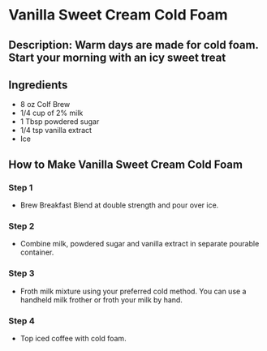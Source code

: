 # Vanilla Sweet Cream Cold Foam

## Description: Warm days are made for cold foam. Start your morning with an icy sweet treat

## Ingredients

- 8 oz Colf Brew
- 1/4 cup of 2% milk
- 1 Tbsp powdered sugar
- 1/4 tsp vanilla extract
- Ice

## How to Make Vanilla Sweet Cream Cold Foam

### Step 1

- Brew Breakfast Blend at double strength and pour over ice.

### Step 2

- Combine milk, powdered sugar and vanilla extract​ in separate pourable container.

### Step 3

- Froth milk mixture using your preferred cold method. You can use a handheld milk frother or froth your milk by hand.

### Step 4

- Top iced coffee with cold foam.
